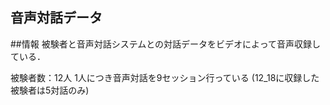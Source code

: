 ## 音声対話データ
##情報
被験者と音声対話システムとの対話データをビデオによって音声収録している．

被験者数：12人
1人につき音声対話を9セッション行っている
(12_18に収録した被験者は5対話のみ)

